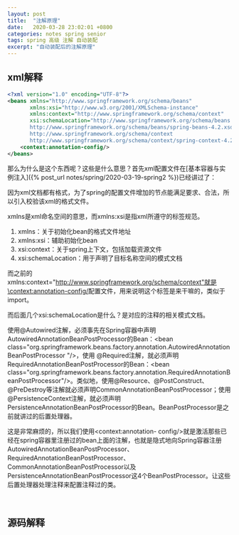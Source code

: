 ```yaml
---
layout: post
title:  "注解原理"
date:   2020-03-28 23:02:01 +0800
categories: notes spring senior
tags: spring 高级 注解 自动装配
excerpt: "自动装配后的注解原理"
---
```


## xml解释

```xml
<?xml version="1.0" encoding="UTF-8"?>
<beans xmlns="http://www.springframework.org/schema/beans"
       xmlns:xsi="http://www.w3.org/2001/XMLSchema-instance"
       xmlns:context="http://www.springframework.org/schema/context"
       xsi:schemaLocation="http://www.springframework.org/schema/beans
       http://www.springframework.org/schema/beans/spring-beans-4.2.xsd
       http://www.springframework.org/schema/context
       http://www.springframework.org/schema/context/spring-context-4.2.xsd">
    <context:annotation-config/>
</beans>
```

那么为什么是这个东西呢？这些是什么意思？首先xml配置文件在[基本容器与实例注入]({% post_url notes/spring/2020-03-19-spring2 %})已经讲过了：

因为xml文档都有格式，为了spring的配置文件增加的节点能满足要求、合法，所以引入校验该xml的格式文件。

xmlns是xml命名空间的意思，而xmlns:xsi是指xml所遵守的标签规范。

1. xmlns：关于初始化bean的格式文件地址
2. xmlns:xsi：辅助初始化bean
3. xsi:context：关于spring上下文，包括加载资源文件
4. xsi:schemaLocation：用于声明了目标名称空间的模式文档

而之前的xmlns:context="http://www.springframework.org/schema/context"就是\<context:annotation-config/>配置文件，用来说明这个标签是来干嘛的，类似于import。

而后面几个xsi:schemaLocation是什么？是对应的注释的相关模式文档。

使用@Autowired注解，必须事先在Spring容器中声明AutowiredAnnotationBeanPostProcessor的Bean：\<bean class="org.springframework.beans.factory.annotation.AutowiredAnnotationBeanPostProcessor "/>，使用 @Required注解，就必须声明RequiredAnnotationBeanPostProcessor的Bean：\<bean class="org.springframework.beans.factory.annotation.RequiredAnnotationBeanPostProcessor"/>。类似地，使用@Resource、@PostConstruct、@PreDestroy等注解就必须声明CommonAnnotationBeanPostProcessor；使用@PersistenceContext注解，就必须声明PersistenceAnnotationBeanPostProcessor的Bean。BeanPostProcessor是之前就讲过的后置处理器。

这是非常麻烦的，所以我们使用\<context:annotation- config/>就是激活那些已经在spring容器里注册过的bean上面的注解，也就是隐式地向Spring容器注册AutowiredAnnotationBeanPostProcessor、RequiredAnnotationBeanPostProcessor、CommonAnnotationBeanPostProcessor以及PersistenceAnnotationBeanPostProcessor这4个BeanPostProcessor。让这些后置处理器处理注释来配置注释过的类。

&emsp;

## 源码解释
